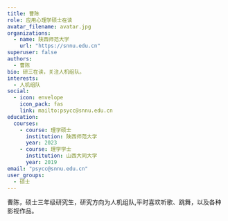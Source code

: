 ```yaml
---
title: 曹陈
role: 应用心理学硕士在读
avatar_filename: avatar.jpg
organizations:
  - name: 陕西师范大学
    url: "https://snnu.edu.cn"
superuser: false
authors:
  - 曹陈
bio: 研三在读，关注人机组队。
interests:
  - 人机组队
social:
  - icon: envelope
    icon_pack: fas
    link: mailto:psycc@snnu.edu.cn
education:
  courses:
    - course: 理学硕士
      institution: 陕西师范大学
      year: 2023
    - course: 理学学士
      institution: 山西大同大学
      year: 2019
email: "psycc@snnu.edu.cn"
user_groups:
  - 硕士
---
```


曹陈，硕士三年级研究生，研究方向为人机组队,平时喜欢听歌、跳舞，以及各种影视作品。

